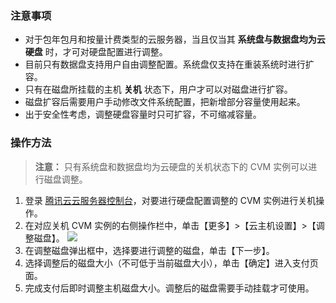 ### 注意事项
- 对于包年包月和按量计费类型的云服务器，当且仅当其 **系统盘与数据盘均为云硬盘** 时，才可对硬盘配置进行调整。
- 目前只有数据盘支持用户自由调整配置。系统盘仅支持在重装系统时进行扩容。
- 只有在磁盘所挂载的主机 **关机** 状态下，用户才可以对磁盘进行扩容。
- 磁盘扩容后需要用户手动修改文件系统配置，把新增部分容量使用起来。
- 出于安全性考虑，调整硬盘容量时只可扩容，不可缩减容量。

### 操作方法
>**注意：**
>只有系统盘和数据盘均为云硬盘的关机状态下的 CVM 实例可以进行磁盘调整。

1. 登录 [腾讯云云服务器控制台](https://console.qcloud.com/cvm/index)，对要进行硬盘配置调整的 CVM 实例进行关机操作。
2. 在对应关机 CVM 实例的右侧操作栏中，单击【更多】>【云主机设置】>【调整磁盘】。
![](https://mc.qcloudimg.com/static/img/bc276965d6dd59a5eacaf89bcdaccb87/17.png)
3. 在调整磁盘弹出框中，选择要进行调整的磁盘，单击【下一步】。
4. 选择调整后的磁盘大小（不可低于当前磁盘大小），单击【确定】进入支付页面。
5. 完成支付后即时调整主机磁盘大小。调整后的磁盘需要手动挂载才可使用。 
